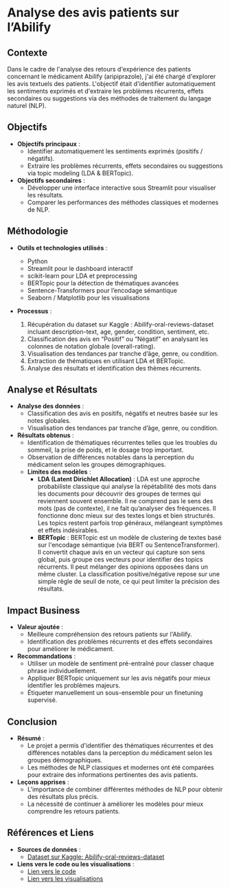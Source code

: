 # Analyse des avis patients sur l’Abilify

## Contexte
Dans le cadre de l'analyse des retours d'expérience des patients concernant le médicament Abilify (aripiprazole), j'ai été chargé d'explorer les avis textuels des patients. L'objectif était d'identifier automatiquement les sentiments exprimés et d'extraire les problèmes récurrents, effets secondaires ou suggestions via des méthodes de traitement du langage naturel (NLP).

## Objectifs
- **Objectifs principaux** :
  - Identifier automatiquement les sentiments exprimés (positifs / négatifs).
  - Extraire les problèmes récurrents, effets secondaires ou suggestions via topic modeling (LDA & BERTopic).
- **Objectifs secondaires** :
  - Développer une interface interactive sous Streamlit pour visualiser les résultats.
  - Comparer les performances des méthodes classiques et modernes de NLP.

## Méthodologie
- **Outils et technologies utilisés** :
  - Python
  - Streamlit pour le dashboard interactif
  - scikit-learn pour LDA et preprocessing
  - BERTopic pour la détection de thématiques avancées
  - Sentence-Transformers pour l’encodage sémantique
  - Seaborn / Matplotlib pour les visualisations

- **Processus** :
  1. Récupération du dataset sur Kaggle : Abilify-oral-reviews-dataset incluant description-text, age, gender, condition, sentiment, etc.
  2. Classification des avis en “Positif” ou “Négatif” en analysant les colonnes de notation globale (overall-rating).
  3. Visualisation des tendances par tranche d’âge, genre, ou condition.
  4. Extraction de thématiques en utilisant LDA et BERTopic.
  5. Analyse des résultats et identification des thèmes récurrents.

## Analyse et Résultats
- **Analyse des données** :
  - Classification des avis en positifs, négatifs et neutres basée sur les notes globales.
  - Visualisation des tendances par tranche d’âge, genre, ou condition.
- **Résultats obtenus** :
  - Identification de thématiques récurrentes telles que les troubles du sommeil, la prise de poids, et le dosage trop important.
  - Observation de différences notables dans la perception du médicament selon les groupes démographiques.
  - **Limites des modèles** :
    - **LDA (Latent Dirichlet Allocation)** : LDA est une approche probabiliste classique qui analyse la répétabilité des mots dans les documents pour découvrir des groupes de termes qui reviennent souvent ensemble. Il ne comprend pas le sens des mots (pas de contexte), il ne fait qu’analyser des fréquences. Il fonctionne donc mieux sur des textes longs et bien structurés. Les topics restent parfois trop généraux, mélangeant symptômes et effets indésirables.
    - **BERTopic** : BERTopic est un modèle de clustering de textes basé sur l'encodage sémantique (via BERT ou SentenceTransformer). Il convertit chaque avis en un vecteur qui capture son sens global, puis groupe ces vecteurs pour identifier des topics récurrents. Il peut mélanger des opinions opposées dans un même cluster. La classification positive/négative repose sur une simple règle de seuil de note, ce qui peut limiter la précision des résultats.

## Impact Business
- **Valeur ajoutée** :
  - Meilleure compréhension des retours patients sur l'Abilify.
  - Identification des problèmes récurrents et des effets secondaires pour améliorer le médicament.
- **Recommandations** :
  - Utiliser un modèle de sentiment pré-entraîné pour classer chaque phrase individuellement.
  - Appliquer BERTopic uniquement sur les avis négatifs pour mieux identifier les problèmes majeurs.
  - Étiqueter manuellement un sous-ensemble pour un finetuning supervisé.

## Conclusion
- **Résumé** :
  - Le projet a permis d'identifier des thématiques récurrentes et des différences notables dans la perception du médicament selon les groupes démographiques.
  - Les méthodes de NLP classiques et modernes ont été comparées pour extraire des informations pertinentes des avis patients.
- **Leçons apprises** :
  - L'importance de combiner différentes méthodes de NLP pour obtenir des résultats plus précis.
  - La nécessité de continuer à améliorer les modèles pour mieux comprendre les retours patients.

## Références et Liens
- **Sources de données** :
  - [Dataset sur Kaggle: Abilify-oral-reviews-dataset](https://www.kaggle.com/datasets/joyshil0599/abilify-oral-reviews-dataset?resource=download)
- **Liens vers le code ou les visualisations** :
  - [Lien vers le code](https://github.com)
  - [Lien vers les visualisations](https://streamlit.io)
